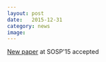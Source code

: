 ```yaml
---
layout: post
date:   2015-12-31
category: news
image: 
---
```


[New paper]({{"/publications"|relative_url}}) at SOSP'15 accepted